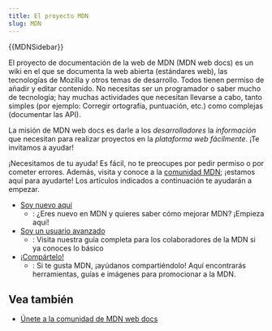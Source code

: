 ```yaml
---
title: El proyecto MDN
slug: MDN
---
```


{{MDNSidebar}}

El proyecto de documentación de la web de MDN (MDN web docs) es un wiki en el que se documenta la web abierta (estándares web), las tecnologías de Mozilla y otros temas de desarrollo. Todos tienen permiso de añadir y editar contenido. No necesitas ser un programador o saber mucho de tecnología; hay muchas actividades que necesitan llevarse a cabo, tanto simples (por ejemplo: Corregir ortografía, puntuación, etc.) como complejas (documentar las API).

La misión de MDN web docs es darle a los _desarrolladores_ la _información_ que necesitan para realizar proyectos en la _plataforma web fácilmente_. ¡Te invitamos a ayudar!

¡Necesitamos de tu ayuda! Es fácil, no te preocupes por pedir permiso o por cometer errores. Además, visita y conoce a la [comunidad MDN](/es/docs/MDN/Comunidad); ¡estamos aquí para ayudarte! Los artículos indicados a continuación te ayudarán a empezar.

- [Soy nuevo aquí](/es/docs/MDN/Comenzando)
  - : ¿Eres nuevo en MDN y quieres saber cómo mejorar MDN? ¡Empieza aquí!
- [Soy un usuario avanzado](/es/docs/MDN/Contribute)
  - : Visita nuestra guía completa para los colaboradores de la MDN si ya conoces lo básico
- [¡Compártelo!](/es/docs/MDN/Promociona)
  - : Si te gusta MDN, ¡ayúdanos compartiéndolo! Aquí encontrarás herramientas, guías e imágenes para promocionar a la MDN.

## Vea también

- [Únete a la comunidad de MDN web docs](/es/docs/MDN/Comunidad)
